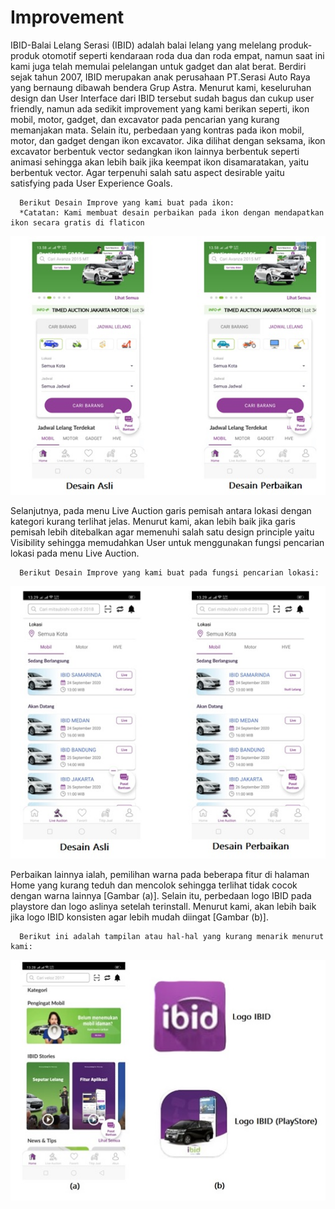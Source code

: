# Improvement

IBID-Balai Lelang Serasi (IBID) adalah balai lelang yang melelang produk-produk otomotif seperti kendaraan roda dua dan roda empat, 
namun saat ini kami juga telah memulai pelelangan untuk gadget dan alat berat. Berdiri sejak tahun 2007, 
IBID merupakan anak perusahaan PT.Serasi Auto Raya yang bernaung dibawah bendera Grup Astra.
Menurut kami, keseluruhan design dan User Interface dari IBID tersebut sudah bagus dan cukup user friendly, 
namun ada sedikit improvement yang kami berikan seperti, ikon mobil, motor, gadget, dan excavator pada pencarian yang kurang memanjakan mata. 
Selain itu, perbedaan yang kontras pada ikon mobil, motor, dan gadget dengan ikon excavator. 
Jika dilihat dengan seksama, ikon excavator berbentuk vector sedangkan ikon lainnya berbentuk seperti animasi sehingga akan lebih baik jika keempat ikon disamaratakan, 
yaitu berbentuk vector. Agar terpenuhi salah satu aspect desirable yaitu satisfying pada User Experience Goals.

      Berikut Desain Improve yang kami buat pada ikon:
      *Catatan: Kami membuat desain perbaikan pada ikon dengan mendapatkan ikon secara gratis di flaticon
  ![Image of Improve 1](https://github.com/kiyahza27/Assignment1-HCI/blob/master/Task%202%20(Interview%20UI-UX%20Designer)/Pict%20Improvement/improve%201.jpg)

Selanjutnya, pada menu Live Auction garis pemisah antara lokasi dengan kategori kurang terlihat jelas. Menurut kami, akan lebih baik jika garis pemisah 
lebih ditebalkan agar memenuhi salah satu design principle yaitu Visibility sehingga memudahkan User untuk menggunakan fungsi pencarian lokasi pada menu Live Auction.

      Berikut Desain Improve yang kami buat pada fungsi pencarian lokasi:
  ![Image of Improve 2](https://github.com/kiyahza27/Assignment1-HCI/blob/master/Task%202%20(Interview%20UI-UX%20Designer)/Pict%20Improvement/improve%202.jpg)

Perbaikan lainnya ialah, pemilihan warna pada beberapa fitur di halaman Home yang kurang teduh dan mencolok sehingga terlihat tidak cocok dengan warna lainnya [Gambar (a)]. 
Selain itu, perbedaan logo IBID pada playstore dan logo aslinya setelah terinstall. Menurut kami, akan lebih baik jika logo IBID konsisten agar lebih mudah diingat [Gambar (b)].

      Berikut ini adalah tampilan atau hal-hal yang kurang menarik menurut kami:
  ![Image of Improve 3](https://github.com/kiyahza27/Assignment1-HCI/blob/master/Task%202%20(Interview%20UI-UX%20Designer)/Pict%20Improvement/improve%203.jpg)
